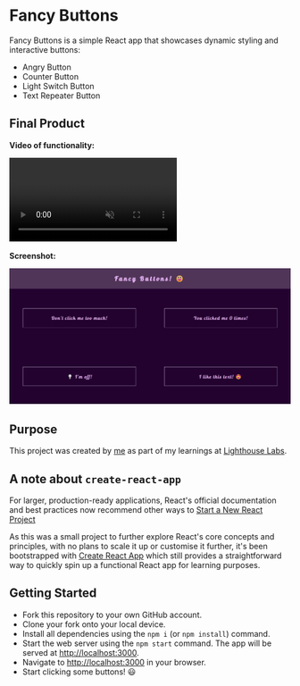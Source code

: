 # Fancy Buttons 

Fancy Buttons is a simple React app that showcases dynamic styling and interactive buttons:
- Angry Button
- Counter Button
- Light Switch Button
- Text Repeater Button

## Final Product

**Video of functionality:**

<video src="https://user-images.githubusercontent.com/109990289/f3715e97-6c41-4818-b7c1-cb23cbfd7dfa.mp4" controls="controls" muted="muted" class="d-block rounded-bottom-2 width-fit" style="max-height:640px;">
</video>

**Screenshot:**

!["Screenshot"](./public/images/full-screen-view.jpg)

## Purpose

This project was created by [me](https://github.com/kazvee) as part of my learnings at [Lighthouse Labs](https://www.lighthouselabs.ca/en/web-development-flex-program).

## A note about `create-react-app`

For larger, production-ready applications, React's official documentation and best practices now recommend other ways to [Start a New React Project](https://react.dev/learn/start-a-new-react-project)

As this was a small project to further explore React's core concepts and principles, with no plans to scale it up or customise it further, it's been bootstrapped with [Create React App](https://github.com/facebook/create-react-app) which still provides a straightforward way to quickly spin up a functional React app for learning purposes.

## Getting Started

- Fork this repository to your own GitHub account.
- Clone your fork onto your local device.
- Install all dependencies using the `npm i` (or `npm install`) command.
- Start the web server using the `npm start` command. The app will be served at [http://localhost:3000](http://localhost:3000/).
- Navigate to [http://localhost:3000](http://localhost:3000/) in your browser.
- Start clicking some buttons! 😃
